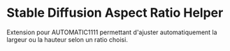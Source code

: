 # Stable Diffusion Aspect Ratio Helper

Extension pour AUTOMATIC1111 permettant d'ajuster automatiquement la largeur ou la hauteur selon un ratio choisi.
